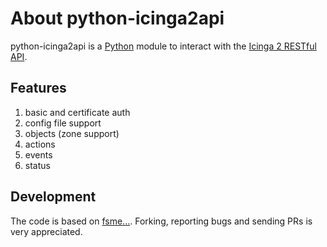 # <a id="about-icinga2"></a> About python-icinga2api

python-icinga2api is a [Python](http://www.python.org) module to interact with the [Icinga 2 RESTful API](http://docs.icinga.org/icinga2/latest/doc/module/icinga2/chapter/icinga2-api).

## <a id="features"></a> Features

1. basic and certificate auth
1. config file support
1. objects (zone support)
1. actions
1. events
1. status

## <a id="development-info"></a> Development

The code is based on [fsme...](https://github....). Forking, reporting bugs and sending PRs is very appreciated.
